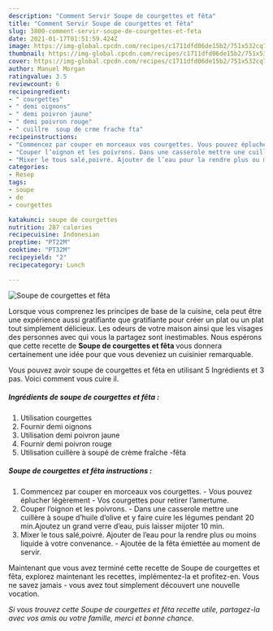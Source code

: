 ```yaml
---
description: "Comment Servir Soupe de courgettes et fêta"
title: "Comment Servir Soupe de courgettes et fêta"
slug: 3800-comment-servir-soupe-de-courgettes-et-feta
date: 2021-01-17T01:51:59.424Z
image: https://img-global.cpcdn.com/recipes/c1711dfd06de15b2/751x532cq70/soupe-de-courgettes-et-feta-photo-principale-de-la-recette.jpg
thumbnail: https://img-global.cpcdn.com/recipes/c1711dfd06de15b2/751x532cq70/soupe-de-courgettes-et-feta-photo-principale-de-la-recette.jpg
cover: https://img-global.cpcdn.com/recipes/c1711dfd06de15b2/751x532cq70/soupe-de-courgettes-et-feta-photo-principale-de-la-recette.jpg
author: Manuel Morgan
ratingvalue: 3.5
reviewcount: 6
recipeingredient:
- " courgettes"
- " demi oignons"
- " demi poivron jaune"
- " demi poivron rouge"
- " cuillre  soup de crme frache fta"
recipeinstructions:
- "Commencez par couper en morceaux vos courgettes. Vous pouvez éplucher légèrement  Vos courgettes pour retirer l’amertume."
- "Couper l’oignon et les poivrons. Dans une casserole mettre une cuillère à soupe d’huile d’olive et y faire cuire les légumes pendant 20 min.Ajoutez un grand verre d’eau, puis laisser mijoter 10 min."
- "Mixer le tous salé,poivré. Ajouter de l’eau pour la rendre plus ou moins liquide à votre convenance. Ajoutée de la fêta émiettée au moment de servir."
categories:
- Resep
tags:
- soupe
- de
- courgettes

katakunci: soupe de courgettes 
nutrition: 287 calories
recipecuisine: Indonesian
preptime: "PT22M"
cooktime: "PT32M"
recipeyield: "2"
recipecategory: Lunch

---
```



![Soupe de courgettes et fêta](https://img-global.cpcdn.com/recipes/c1711dfd06de15b2/751x532cq70/soupe-de-courgettes-et-feta-photo-principale-de-la-recette.jpg)

Lorsque vous comprenez les principes de base de la cuisine, cela peut être une expérience aussi gratifiante que gratifiante pour créer un plat ou un plat tout simplement délicieux. Les odeurs de votre maison ainsi que les visages des personnes avec qui vous la partagez sont inestimables. Nous espérons que cette recette de <strong> Soupe de courgettes et fêta </strong> vous donnera certainement une idée pour que vous deveniez un cuisinier remarquable.

<!--inarticleads1-->

Vous pouvez avoir soupe de courgettes et fêta en utilisant 5 Ingrédients et 3 pas. Voici comment vous cuire il.

##### Ingrédients de soupe de courgettes et fêta :

1. Utilisation  courgettes
1. Fournir  demi oignons
1. Utilisation  demi poivron jaune
1. Fournir  demi poivron rouge
1. Utilisation  cuillère à soupé de crème fraîche -fêta




<!--inarticleads2-->

##### Soupe de courgettes et fêta instructions :

1. Commencez par couper en morceaux vos courgettes. - Vous pouvez éplucher légèrement  - Vos courgettes pour retirer l’amertume.
1. Couper l’oignon et les poivrons. - Dans une casserole mettre une cuillère à soupe d’huile d’olive et y faire cuire les légumes pendant 20 min.Ajoutez un grand verre d’eau, puis laisser mijoter 10 min.
1. Mixer le tous salé,poivré. Ajouter de l’eau pour la rendre plus ou moins liquide à votre convenance. - Ajoutée de la fêta émiettée au moment de servir.




<!--inarticleads1-->

<p>
Maintenant que vous avez terminé cette recette de Soupe de courgettes et fêta, explorez maintenant les recettes, implémentez-la et profitez-en. Vous ne savez jamais - vous avez tout simplement découvert une nouvelle vocation.
</p>

<p>
<i>Si vous trouvez cette Soupe de courgettes et fêta recette utile, partagez-la avec vos amis ou votre famille, merci et bonne chance.</i>
</p>
